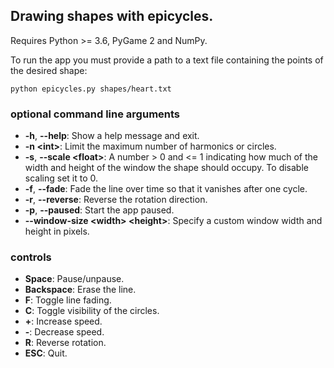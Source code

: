 ## Drawing shapes with epicycles.

Requires Python >= 3.6, PyGame 2 and NumPy.
 
To run the app you must provide a path to a text file containing the points of the desired shape:
```
python epicycles.py shapes/heart.txt
```


### optional command line arguments
- **-h**, **--help**: Show a help message and exit.
- **-n \<int>**: Limit the maximum number of harmonics or circles.
- **-s**, **--scale \<float>**: A number > 0 and <= 1 indicating how much of the width and height of the window the shape should occupy. To disable scaling set it to 0.
- **-f**, **--fade**: Fade the line over time so that it vanishes after one cycle.
- **-r**, **--reverse**: Reverse the rotation direction.
- **-p**, **--paused**: Start the app paused.
- **--window-size \<width> \<height>**: Specify a custom window width and height in pixels.


### controls
- **Space**: Pause/unpause. 
- **Backspace**: Erase the line.
- **F**: Toggle line fading.
- **C**: Toggle visibility of the circles.
- **+**: Increase speed.
- **-**: Decrease speed.
- **R**: Reverse rotation.
- **ESC**: Quit.
